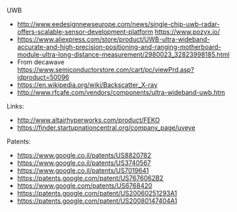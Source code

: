 

UWB

*  http://www.eedesignnewseurope.com/news/single-chip-uwb-radar-offers-scalable-sensor-development-platform https://www.pozyx.io/
*  https://www.aliexpress.com/store/product/UWB-ultra-wideband-accurate-and-high-precision-positioning-and-ranging-motherboard-module-ultra-long-distance-measurement/2980023_32823998185.html
*  From decawave https://www.semiconductorstore.com/cart/pc/viewPrd.asp?idproduct=50096
*  https://en.wikipedia.org/wiki/Backscatter_X-ray
*  http://www.rfcafe.com/vendors/components/ultra-wideband-uwb.htm

Links:

* http://www.altairhyperworks.com/product/FEKO
* https://finder.startupnationcentral.org/company_page/uveye


Patents:

* https://www.google.co.il/patents/US8820782
* https://www.google.co.il/patents/US3740567
* https://www.google.co.il/patents/US7019641
* https://patents.google.com/patent/US7676062B2
* https://www.google.com/patents/US6768420
* https://patents.google.com/patent/US20060251293A1
* https://patents.google.com/patent/US20080147404A1

